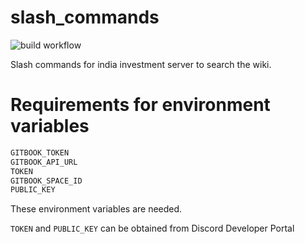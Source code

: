 # slash_commands

![build workflow](https://github.com/indiainvestments/slash_commands/actions/workflows/deno-lint-tests.yml/badge.svg)  


Slash commands for india investment server to search the wiki. 

# Requirements for environment variables

```bash
GITBOOK_TOKEN
GITBOOK_API_URL
TOKEN
GITBOOK_SPACE_ID
PUBLIC_KEY
```

These environment variables are needed.

`TOKEN` and `PUBLIC_KEY` can be obtained from Discord Developer Portal

